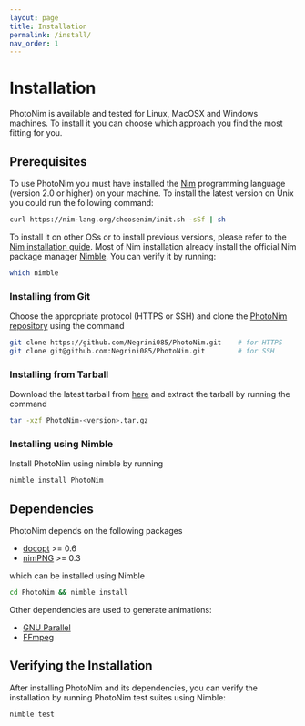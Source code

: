 ```yaml
---
layout: page
title: Installation
permalink: /install/
nav_order: 1
---
```


# Installation
PhotoNim is available and tested for Linux, MacOSX and Windows machines.
To install it you can choose which approach you find the most fitting for you. 

## Prerequisites
To use PhotoNim you must have installed the [Nim](https://github.com/nim-lang/Nim) programming language (version 2.0 or higher) on your machine.
To install the latest version on Unix you could run the following command:
```sh
curl https://nim-lang.org/choosenim/init.sh -sSf | sh
```
To install it on other OSs or to install previous versions, please refer to the [Nim installation guide](https://nim-lang.org/install.html).
Most of Nim installation already install the official Nim package manager [Nimble](https://github.com/nim-lang/nimble). You can verify it by running:
```sh
which nimble
```

### Installing from Git
Choose the appropriate protocol (HTTPS or SSH) and clone the [PhotoNim repository](https://github.com/Negrini085/PhotoNim) using the command
```bash
git clone https://github.com/Negrini085/PhotoNim.git    # for HTTPS
git clone git@github.com:Negrini085/PhotoNim.git        # for SSH
```

### Installing from Tarball
Download the latest tarball from [here](https://github.com/Negrini085/PhotoNim/releases) and extract the tarball by running the command
```sh
tar -xzf PhotoNim-<version>.tar.gz
```

### Installing using Nimble
Install PhotoNim using nimble by running
```sh
nimble install PhotoNim
```

## Dependencies
PhotoNim depends on the following packages
- [docopt](https://github.com/docopt/docopt.nim) >= 0.6
- [nimPNG](https://github.com/jangko/nimPNG) >= 0.3

which can be installed using Nimble
```sh
cd PhotoNim && nimble install
```

Other dependencies are used to generate animations:
- [GNU Parallel](https://www.gnu.org/software/parallel/)
- [FFmpeg](https://ffmpeg.org/download.html)


## Verifying the Installation
After installing PhotoNim and its dependencies, you can verify the installation by running PhotoNim test suites using Nimble:
```sh
nimble test
```